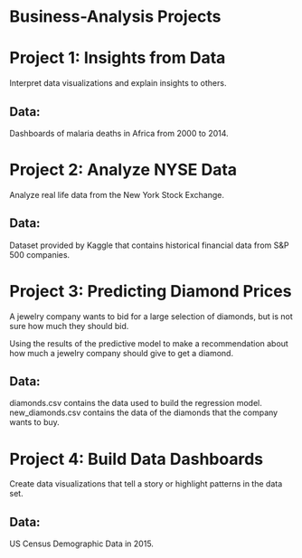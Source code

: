 # Business-Analysis Projects

# Project 1: Insights from Data
Interpret data visualizations and explain insights to others.

## Data:
Dashboards of malaria deaths in Africa from 2000 to 2014.


# Project 2: Analyze NYSE Data
Analyze real life data from the New York Stock Exchange. 

## Data:
Dataset provided by Kaggle that contains historical financial data from S&P 500 companies. 


# Project 3: Predicting Diamond Prices
A jewelry company wants to bid for a large selection of diamonds, but is not sure how much they should bid.

Using the results of the predictive model to make a recommendation about how much a jewelry company should give to get a diamond.

## Data:
diamonds.csv contains the data used to build the regression model.
new_diamonds.csv contains the data of the diamonds that the company wants to buy.


# Project 4: Build Data Dashboards
Create data visualizations that tell a story or highlight patterns in the data set. 

## Data:
US Census Demographic Data in 2015. 
